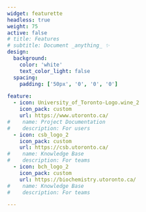 ```yaml
---
widget: featurette
headless: true
weight: 75
active: false
# title: Features
# subtitle: Document _anything_ ✨
design:
  background:
    color: 'white'
    text_color_light: false
  spacing:
    padding: ['50px', '0', '0', '0']

feature:
  - icon: University_of_Toronto-Logo.wine_2
    icon_pack: custom
    url: https://www.utoronto.ca/
#    name: Project Documentation
#    description: For users
  - icon: csb_logo_2
    icon_pack: custom
    url: https://csb.utoronto.ca/
#    name: Knowledge Base
#    description: For teams
  - icon: bch_logo_2
    icon_pack: custom
    url: https://biochemistry.utoronto.ca/
#    name: Knowledge Base
#    description: For teams

---
```


<!-- Google tag (gtag.js) -->
<script async src="https://www.googletagmanager.com/gtag/js?id=G-C2THYYG4QP"></script>
<script>
  window.dataLayer = window.dataLayer || [];
  function gtag(){dataLayer.push(arguments);}
  gtag('js', new Date());

  gtag('config', 'G-C2THYYG4QP');
</script>
